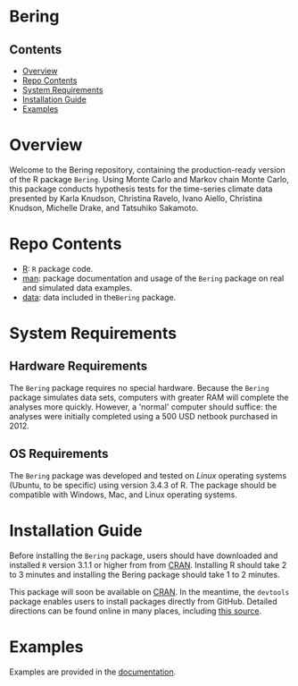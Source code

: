 # Bering


## Contents

- [Overview](#overview)
- [Repo Contents](#repo-contents)
- [System Requirements](#system-requirements)
- [Installation Guide](#installation-guide)
- [Examples](#examples)

# Overview
Welcome to the Bering repository, containing the production-ready version of the R package `Bering`. Using Monte Carlo and Markov chain Monte Carlo, this package conducts hypothesis tests for the time-series climate data presented by Karla Knudson,  Christina Ravelo, Ivano Aiello, Christina Knudson, Michelle Drake, and Tatsuhiko Sakamoto. 

# Repo Contents

- [R](./Bering/R): `R` package code.
- [man](./Bering/man): package documentation and usage of the `Bering` package on  real and simulated data examples.
- [data](./Bering/data): data included in the`Bering` package.


# System Requirements

## Hardware Requirements

The `Bering` package requires no special hardware.  Because the `Bering` package simulates data sets, computers with greater RAM will complete the analyses more quickly. However, a 'normal' computer should suffice: the analyses were initially completed using a 500 USD netbook purchased in 2012.





## OS Requirements

The `Bering` package was developed and tested on *Linux* operating systems (Ubuntu, to be specific) using version 3.4.3 of R. The  package should be compatible with Windows, Mac, and Linux operating systems.









# Installation Guide

Before installing the `Bering` package, users should have downloaded and installed `R` version 3.1.1 or higher from from [CRAN](https://cran.r-project.org/).  Installing R  should take 2 to 3 minutes and installing the Bering package should take 1 to 2 minutes. 



This package will soon be available on [CRAN](https://cran.r-project.org/). In the meantime, the `devtools` package enables users to  install packages directly from GitHub. Detailed directions can be found online in many places, including [this source](http://kbroman.org/pkg_primer/pages/github.html).







# Examples
Examples are provided in the [documentation](./Bering/man).
